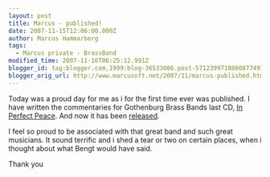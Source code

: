 ```yaml
---
layout: post
title: Marcus - published!
date: 2007-11-15T12:06:00.000Z
author: Marcus Hammarberg
tags:
  - Marcus private - BrassBand
modified_time: 2007-11-16T06:25:12.991Z
blogger_id: tag:blogger.com,1999:blog-36533086.post-5712399718860877497
blogger_orig_url: http://www.marcusoft.net/2007/11/marcus-published.html
---
```



Today was a proud day for me as i for the first time ever was
published. I have written the commentaries for <span
id="SPELLING_ERROR_0" class="blsp-spelling-error">Gothenburg
Brass Bands last CD, [In Perfect
Peace](http://marcushammarberg.blogspot.com/2007/10/in-perfect-peace.html).
And now it has been
[released](http://www.worldofbrass.eu/acatalog/24884.html).

I feel so proud to be associated with that great band and such great
musicians. It sound terrific and i shed a tear or two
on certain places, when i thought about what Bengt would have said.

Thank you
